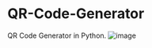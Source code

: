 # QR-Code-Generator
QR Code Generator in Python.
![image](https://github.com/user-attachments/assets/276fbd11-74d3-4b8d-b39d-9932eef1b9e3)

